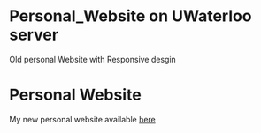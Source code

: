 # Personal_Website on UWaterloo server
Old personal Website with Responsive desgin
# Personal Website
My new personal website available [here](http://www.waltwang.com)

